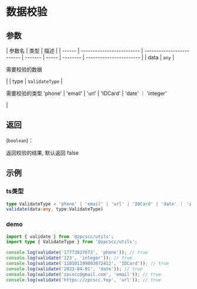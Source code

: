 # 数据校验

## 参数

| 参数名 | 类型                      | 描述                      |
| ------ | ------------------------- | ------------------------- | ------- | ----- | -------- | ----------------------- |
| data   | <code>any</code>          | <p>需要校验的数据</p>     |
| type   | <code>ValidateType</code> | <p>需要校验的类型 'phone' | 'email' | 'url' | 'IDCard' | 'date' ｜ 'integer'</p> |

## 返回

(<code>boolean</code>)：<p>返回校验的结果, 默认返回 false</p>

## 示例

### ts类型

```typescript
type ValidateType = 'phone' | 'email' | 'url' | 'IDCard' | 'date' ｜ 'integer';
validate(data:any, type:ValidateType)
```

### demo

```typescript
import { validate } from '@zpcscc/utils';
import type { ValidateType } from '@zpcscc/utils';

console.log(validate('17773827673', 'phone')); // true
console.log(validate('123', 'integer')); // true
console.log(validate('110101199003072412', 'IDCard')); // true
console.log(validate('2023-04-01', 'date')); // true
console.log(validate('zpcscc@gmail.com', 'email')); // true
console.log(validate('https://zpcscc.top', 'url')); // true
```
